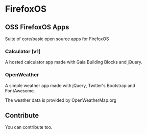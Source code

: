 # FirefoxOS

## OSS FirefoxOS Apps

Suite of core/basic open source apps for FirefoxOS

### Calculator (v1)

A hosted calculator app made with Gaia Building Blocks and jQuery.

### OpenWeather

A simple weather app made with jQuery, Twitter's Bootstrap and FontAwesome.

The weather data is provided by OpenWeatherMap.org

## Contribute

You can contribute too.
